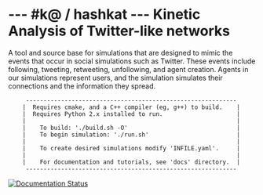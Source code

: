 --- #k@ / hashkat ---   Kinetic Analysis of Twitter-like networks
===

A tool and source base for simulations that are designed to mimic the events that occur in social simulations such as Twitter. These events include following, tweeting, retweeting, unfollowing, and agent creation. Agents in our simulations represent users, and the simulation simulates their connections and the information they spread.

         ------------------------------------------------------------
        |  Requires cmake, and a C++ compiler (eg, g++) to build.    |
        |  Requires Python 2.x installed to run.                     |
        |                                                            |
        |    To build: './build.sh -O'                               |
        |    To begin simulation: './run.sh'                         |
        |                                                            |
        |    To create desired simulations modify 'INFILE.yaml'.     |
        |                                                            |
        |    For documentation and tutorials, see 'docs' directory.  |
         ------------------------------------------------------------


[![Documentation Status](https://readthedocs.org/projects/hashkat/badge/?version=latest)](https://readthedocs.org/projects/hashkat/?badge=latest)

